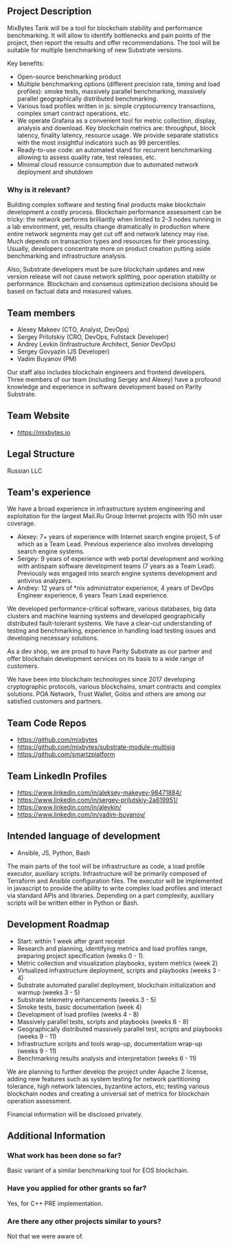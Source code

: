 ## Project Description
MixBytes Tank will be a tool for blockchain stability and performance benchmarking. It will allow to identify bottlenecks and pain points of the project, then report the results and offer recommendations. The tool will be suitable for multiple benchmarking of new Substrate versions.

Key benefits:

* Open-source benchmarking product 
* Multiple benchmarking options (different precision rate, timing and load profiles): smoke tests, massively parallel benchmarking, massively parallel geographically distributed benchmarking.
* Various load profiles written in js: simple cryptocurrency transactions, complex smart contract operations, etc.
* We operate Grafana as a convenient tool for metric collection, display, analysis and download. Key blockchain metrics are: throughput, block latency, finality latency, resource usage. We provide separate statistics with the most insightful indicators such as 99 percentiles.
* Ready-to-use code: an automated stand for recurrent benchmarking allowing to assess quality rate, test releases, etc.
* Minimal cloud resource consumption due to automated network deployment and shutdown

### Why is it relevant?
Building complex software and testing final products make blockchain development a costly process. Blockchain performance assessment can be tricky: the network performs brilliantly when limited to 2-3 nodes running in a lab environment, yet, results change dramatically in production where entire network segments may get cut off and network latency may rise.
Much depends on transaction types and resources for their processing. Usually, developers concentrate more on product creation putting aside benchmarking and infrastructure analysis. 

Also, Substrate developers must be sure blockchain updates and new version release will not cause network splitting, poor operation stability or performance. Blockchain and consensus optimization decisions should be based on factual data and measured values. 


## Team members
* Alexey Makeev (CTO, Analyst, DevOps)
* Sergey Prilutskiy (CRO, DevOps, Fullstack Developer)
* Andrey Levkin (Infrastructure Architect, Senior DevOps)
* Sergey Govyazin (JS Developer)
* Vadim Buyanov (PM)

Our staff also includes blockchain engineers and frontend developers. Three members of our team (including Sergey and Alexey) have a profound knowledge and experience in software development based on Parity Substrate.

## Team Website	
* https://mixbytes.io

## Legal Structure 
Russian LLC

## Team's experience
We have a broad experience in infrastructure system engineering and exploitation for the largest Mail.Ru Group Internet projects with 150 mln user coverage. 

* Alexey: 7+ years of experience with Internet search engine project, 5 of which as a Team Lead. Previous experience also involves developing search engine systems. 
* Sergey:  9 years of experience with web portal development and working with antispam software development teams (7 years as a Team Lead). Previously was engaged into search engine systems development and antivirus analyzers. 
* Andrey: 12 years of *nix administrator experience, 4 years of DevOps Engineer experience, 6 years Team Lead experience.

We developed performance-critical software, various databases, big data clusters and machine learning systems and developed geographically distributed fault-tolerant systems. 
We have a clear-cut understanding of testing and benchmarking, experience in handling load testing issues and developing necessary solutions.

As a dev shop, we are proud to have Parity Substrate as our partner and offer blockchain development services on its basis to a wide range of customers.

We have been into blockchain technologies since 2017 developing cryptographic protocols, various blockchains, smart contracts and complex solutions. POA Network, Trust Wallet, Golos and others are among our satisfied customers and partners. 

## Team Code Repos
* https://github.com/mixbytes
* https://github.com/mixbytes/substrate-module-multisig 
* https://github.com/smartzplatform 

## Team LinkedIn Profiles
* https://www.linkedin.com/in/aleksey-makeyev-98471884/
* https://www.linkedin.com/in/sergey-prilutskiy-2a619951/ 
* https://www.linkedin.com/in/alevkin/ 
* https://www.linkedin.com/in/vadim-buyanov/ 

## Intended language of development
* Ansible, JS, Python, Bash

The main parts of the tool will be infrastructure as code, a load profile executor, auxiliary scripts. Infrastructure will be primarily composed of Terraform and Ansible configuration files. The executor will be implemented in javascript to provide the ability to write complex load profiles and interact via standard APIs and libraries. Depending on a part complexity, auxiliary scripts will be written either in Python or Bash.

## Development Roadmap

* Start: within 1 week after grant receipt
* Research and planning, identifying metrics and load profiles range, preparing project specification (weeks 0 - 1).
* Metric collection and visualization playbooks, system metrics (week 2)
* Virtualized infrastructure deployment, scripts and playbooks (weeks 3 - 4)
* Substrate automated parallel deployment, blockchain initialization and warmup (weeks 3 - 5)
* Substrate telemetry enhancements (weeks 3 - 5)
* Smoke tests, basic documentation (week 4)
* Development of load profiles (weeks 4 - 8)
* Massively parallel tests, scripts and playbooks (weeks 6 - 8)
* Geographically distributed massively parallel test, scripts and playbooks (weeks 9 - 11)
* Infrastructure scripts and tools wrap-up, documentation wrap-up (weeks 9 - 11)
* Benchmarking results analysis and interpretation (weeks 6 - 11)

We are planning to further develop the project under Apache 2 license, adding new features such as system testing for network partitioning tolerance, high network latencies, byzantine actors, etc; testing various blockchain nodes and creating a universal set of metrics for blockchain operation assessment.

Financial information will be disclosed privately.

## Additional Information

### What work has been done so far?
Basic variant of a similar benchmarking tool for EOS blockchain.

### Have you applied for other grants so far?
Yes, for C++ PRE implementation.

### Are there any other projects similar to yours?
Not that we were aware of.
